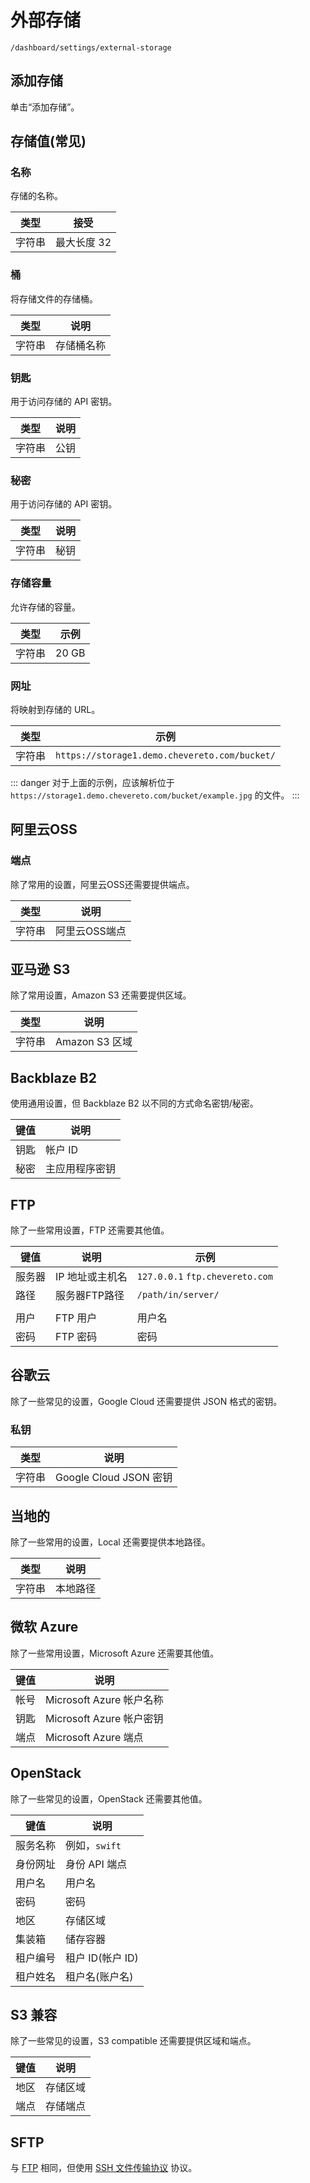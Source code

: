 # 外部存储

`/dashboard/settings/external-storage`

## 添加存储

单击“添加存储”。

## 存储值(常见)

### 名称

存储的名称。

|类型 |接受 |
| ------ | ------------- |
|字符串 |最大长度 32 |

### 桶

将存储文件的存储桶。

|类型 |说明 |
| ------ | --------------- |
|字符串 |存储桶名称 |

### 钥匙

用于访问存储的 API 密钥。

|类型 |说明 |
| ------ | ----------- |
|字符串 |公钥 |

### 秘密

用于访问存储的 API 密钥。

|类型 |说明 |
| ------ | ----------- |
|字符串 |秘钥 |

### 存储容量

允许存储的容量。

|类型 |示例 |
| ------ | ------- |
|字符串 | 20 GB |

### 网址

将映射到存储的 URL。

|类型 |示例 |
| ------ | --------------------------------------------- |
|字符串 | `https://storage1.demo.chevereto.com/bucket/` |

::: danger
对于上面的示例，应该解析位于 `https://storage1.demo.chevereto.com/bucket/example.jpg` 的文件。
:::

## 阿里云OSS

### 端点

除了常用的设置，阿里云OSS还需要提供端点。

|类型 |说明 |
| ------ | -------------------------- |
|字符串 |阿里云OSS端点|

## 亚马逊 S3

除了常用设置，Amazon S3 还需要提供区域。

|类型 |说明 |
| ------ | ---------------- |
|字符串 | Amazon S3 区域 |

## Backblaze B2

使用通用设置，但 Backblaze B2 以不同的方式命名密钥/秘密。

|键值 |说明 |
| ------ | --------------- |
|钥匙 |帐户 ID |
|秘密 |主应用程序密钥 |

## FTP

除了一些常用设置，FTP 还需要其他值。

|键值 |说明 |示例 |
| -------- | --------------- | ------------------------------- |
|服务器 | IP 地址或主机名 | `127.0.0.1` `ftp.chevereto.com` |
|路径 |服务器FTP路径| `/path/in/server/` |
| |
|用户 | FTP 用户 |用户名 |
|密码 | FTP 密码 |密码 |

## 谷歌云

除了一些常见的设置，Google Cloud 还需要提供 JSON 格式的密钥。

### 私钥

|类型 |说明 |
| ------ | --------------------- |
|字符串 | Google Cloud JSON 密钥 |

## 当地的

除了一些常用的设置，Local 还需要提供本地路径。

|类型 |说明 |
| ------ | ----------- |
|字符串 |本地路径 |

## 微软 Azure

除了一些常用设置，Microsoft Azure 还需要其他值。

|键值 |说明 |
| -------- | --------------------------- |
|帐号 | Microsoft Azure 帐户名称 |
|钥匙 | Microsoft Azure 帐户密钥 |
|端点 | Microsoft Azure 端点 |

## OpenStack

除了一些常见的设置，OpenStack 还需要其他值。

|键值 |说明 |
| ------------ | -------------------------- |
|服务名称 |例如，`swift` |
|身份网址 |身份 API 端点 |
|用户名 |用户名 |
|密码 |密码 |
|地区 |存储区域 |
|集装箱 |储存容器 |
|租户编号 |租户 ID(帐户 ID) |
|租户姓名 |租户名(账户名)|

## S3 兼容

除了一些常见的设置，S3 compatible 还需要提供区域和端点。

|键值 |说明 |
| -------- | ---------------- |
|地区 |存储区域 |
|端点 |存储端点 |

## SFTP

与 [FTP](#ftp) 相同，但使用 [SSH 文件传输协议](https://en.wikipedia.org/wiki/SSH_File_Transfer_Protocol) 协议。
